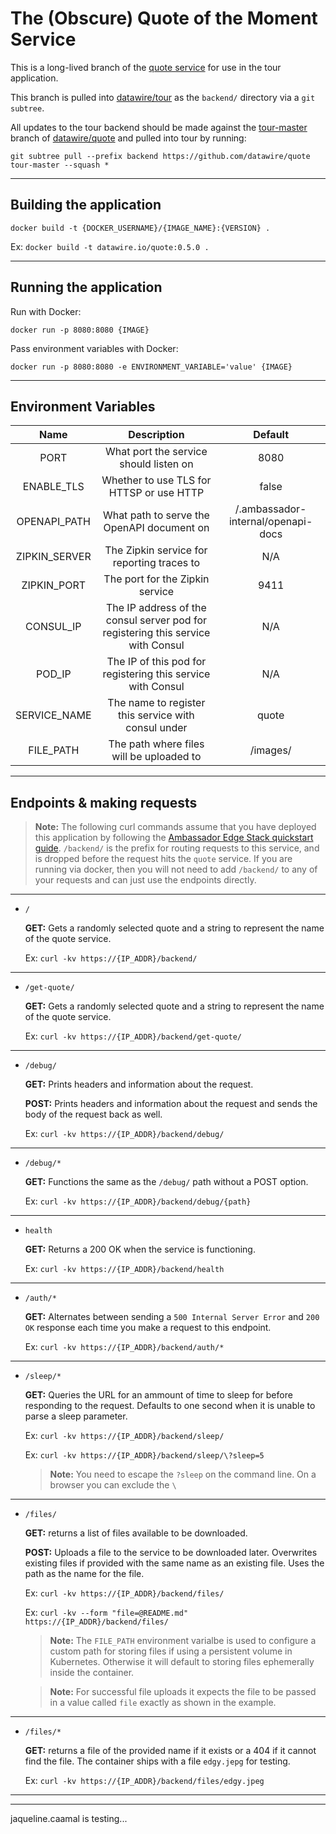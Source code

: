 # The (Obscure) Quote of the Moment Service

This is a long-lived branch of the [quote service](https://github.com/datawire/quote) for use in the tour application.

This branch is pulled into [datawire/tour](https://github.com/datawire/tour) as the `backend/` directory via a `git subtree`.

All updates to the tour backend should be made against the [tour-master](https://github.com/datawire/quote/tree/tour-master) branch of [datawire/quote](https://github.com/datawire/quote) and pulled into tour by running:

```
git subtree pull --prefix backend https://github.com/datawire/quote tour-master --squash *
```

---

## Building the application

`docker build -t {DOCKER_USERNAME}/{IMAGE_NAME}:{VERSION} .`

Ex: `docker build -t datawire.io/quote:0.5.0 .`

---

## Running the application

Run with Docker:

`docker run -p 8080:8080 {IMAGE}`

Pass environment variables with Docker:

`docker run -p 8080:8080 -e ENVIRONMENT_VARIABLE='value' {IMAGE}`

---

## Environment Variables

|     Name      |                                   Description                                    |              Default               |
| :-----------: | :------------------------------------------------------------------------------: | :--------------------------------: |
|     PORT      |                      What port the service should listen on                      |                8080                |
|  ENABLE_TLS   |                     Whether to use TLS for HTTSP or use HTTP                     |               false                |
| OPENAPI_PATH  |                    What path to serve the OpenAPI document on                    | /.ambassador-internal/openapi-docs |
| ZIPKIN_SERVER |                    The Zipkin service for reporting traces to                    |                N/A                 |
|  ZIPKIN_PORT  |                         The port for the Zipkin service                          |                9411                |
|   CONSUL_IP   | The IP address of the consul server pod for registering this service with Consul |                N/A                 |
|    POD_IP     |           The IP of this pod for registering this service with Consul            |                N/A                 |
| SERVICE_NAME  |               The name to register this service with consul under                |               quote                |
|   FILE_PATH   |                     The path where files will be uploaded to                     |              /images/              |

---

## Endpoints & making requests

> **Note:** The following curl commands assume that you have deployed this application by following the [Ambassador Edge Stack quickstart guide](https://www.getambassador.io/docs/edge-stack/latest/tutorials/getting-started). `/backend/` is the prefix for routing requests to this service, and is dropped before the request hits the `quote` service. If you are running via docker, then you will not need to add `/backend/` to any of your requests and can just use the endpoints directly.

---

- `/`

  **GET:** Gets a randomly selected quote and a string to represent the name of the quote service.

  Ex: `curl -kv https://{IP_ADDR}/backend/`

---

- `/get-quote/`

  **GET:** Gets a randomly selected quote and a string to represent the name of the quote service.

  Ex: `curl -kv https://{IP_ADDR}/backend/get-quote/`

---

- `/debug/`

  **GET:** Prints headers and information about the request.

  **POST:** Prints headers and information about the request and sends the body of the request back as well.

  Ex: `curl -kv https://{IP_ADDR}/backend/debug/`

---

- `/debug/*`

  **GET:** Functions the same as the `/debug/` path without a POST option.

  Ex: `curl -kv https://{IP_ADDR}/backend/debug/{path}`

---

- `health`

  **GET:** Returns a 200 OK when the service is functioning.

  Ex: `curl -kv https://{IP_ADDR}/backend/health`

---

- `/auth/*`

  **GET:** Alternates between sending a `500 Internal Server Error` and `200 OK` response each time you make a request to this endpoint.

  Ex: `curl -kv https://{IP_ADDR}/backend/auth/*`

---

- `/sleep/*`

  **GET:** Queries the URL for an ammount of time to sleep for before responding to the request. Defaults to one second when it is unable to parse a sleep parameter.

  Ex: `curl -kv https://{IP_ADDR}/backend/sleep/`

  Ex: `curl -kv https://{IP_ADDR}/backend/sleep/\?sleep=5`

  > **Note:** You need to escape the `?sleep` on the command line. On a browser you can exclude the `\`

---

- `/files/`

  **GET:** returns a list of files available to be downloaded.

  **POST:** Uploads a file to the service to be downloaded later. Overwrites existing files if provided with the same name as an existing file. Uses the path as the name for the file.

  Ex: `curl -kv https://{IP_ADDR}/backend/files/`

  Ex: `curl -kv --form "file=@README.md" https://{IP_ADDR}/backend/files/`

  > **Note:** The `FILE_PATH` environment varialbe is used to configure a custom path for storing files if using a persistent volume in Kubernetes. Otherwise it will default to storing files ephemerally inside the container.

  > **Note:** For successful file uploads it expects the file to be passed in a value called `file` exactly as shown in the example.

---

- `/files/*`

  **GET:** returns a file of the provided name if it exists or a 404 if it cannot find the file. The container ships with a file `edgy.jepg` for testing.

  Ex: `curl -kv https://{IP_ADDR}/backend/files/edgy.jpeg`

---

---

jaqueline.caamal is testing...
